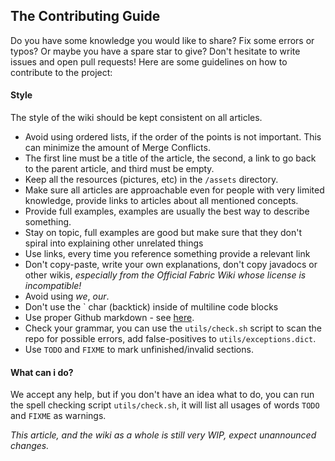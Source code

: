 ## The Contributing Guide

Do you have some knowledge you would like to share? Fix some errors or typos? Or maybe you have a spare star to give? Don't hesitate to write issues and open pull requests! Here are some guidelines on how to contribute to the project:

#### Style
The style of the wiki should be kept consistent on all articles.
* Avoid using ordered lists, if the order of the points is not important. This can minimize the amount of Merge Conflicts.
* The first line must be a title of the article, the second, a link to go back to the parent article, and third must be empty.
* Keep all the resources (pictures, etc) in the `/assets` directory.
* Make sure all articles are approachable even for people with very limited knowledge, provide links to articles about all mentioned concepts.
* Provide full examples, examples are usually the best way to describe something.
* Stay on topic, full examples are good but make sure that they don't spiral into explaining other unrelated things
* Use links, every time you reference something provide a relevant link
* Don't copy-paste, write your own explanations, don't copy javadocs or other wikis, _especially from the Official Fabric Wiki whose license is incompatible!_
* Avoid using _we_, _our_.
* Don't use the \` char (backtick) inside of multiline code blocks
* Use proper Github markdown - see [here](https://guides.github.com/features/mastering-markdown/).
* Check your grammar, you can use the `utils/check.sh` script to scan the repo for possible errors, add false-positives to `utils/exceptions.dict`.
* Use `TODO` and `FIXME` to mark unfinished/invalid sections.

#### What can i do?
We accept any help, but if you don't have an idea what to do, you can run the spell checking script `utils/check.sh`, it will list all usages of words `TODO` and `FIXME` as warnings. 
 
_This article, and the wiki as a whole is still very WIP, expect unannounced changes._
